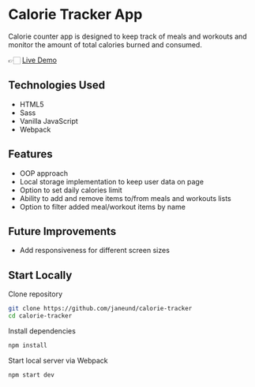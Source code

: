 # Calorie Tracker App

Calorie counter app is designed to keep track of meals and workouts and monitor the amount of total calories burned and consumed.

👉🏻 [Live Demo](https://tracking-calories.netlify.app/)

## Technologies Used

- HTML5
- Sass
- Vanilla JavaScript
- Webpack

## Features

- OOP approach
- Local storage implementation to keep user data on page
- Option to set daily calories limit
- Ability to add and remove items to/from meals and workouts lists
- Option to filter added meal/workout items by name

## Future Improvements

- Add responsiveness for different screen sizes

## Start Locally

Clone repository

```bash
git clone https://github.com/janeund/calorie-tracker
cd calorie-tracker
```

Install dependencies

```bash
npm install
```

Start local server via Webpack

```bash
npm start dev
```
